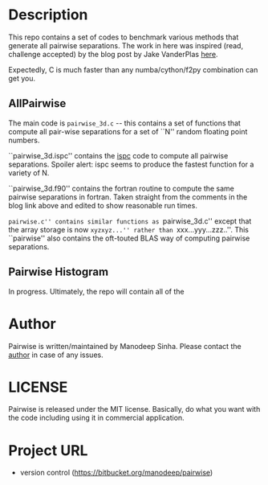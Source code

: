 # Description

This repo contains a set of codes to benchmark various methods that
generate all pairwise separations. The work in here was inspired
(read, challenge accepted) by the blog post by Jake VanderPlas
[here](https://jakevdp.github.io/blog/2013/06/15/numba-vs-cython-take-2/).

Expectedly, C is much faster than any numba/cython/f2py combination can
get you.


## AllPairwise

The main code is ``pairwise_3d.c`` -- this contains a set of functions
that compute all pair-wise separations for a set of ``N'' random
floating point numbers. 

``pairwise_3d.ispc'' contains the [ispc](http://ispc.github.io/) code to compute
all pairwise separations. Spoiler alert: ispc seems to produce the fastest
function for a variety of N. 

``pairwise_3d.f90'' contains the fortran routine to compute the same
pairwise separations in fortran. Taken straight from the comments in the
blog link above and edited to show reasonable run times. 


``pairwise.c'' contains similar functions as ``pairwise_3d.c'' except that the
array storage is now ``xyzxyz...'' rather than ``xxx...yyy...zzz..''. This
``pairwise'' also contains the oft-touted BLAS way of computing pairwise
separations. 


## Pairwise Histogram

In progress. Ultimately, the repo will contain all of the 

# Author

Pairwise is written/maintained by Manodeep Sinha. Please contact the [author](mailto:manodeep@gmail.com) in
case of any issues.

# LICENSE

Pairwise is released under the MIT license. Basically, do what you want
with the code including using it in commercial application.

# Project URL
 
* version control (https://bitbucket.org/manodeep/pairwise)